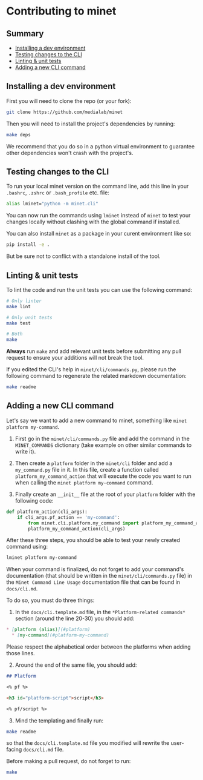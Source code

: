 # Contributing to minet

## Summary

* [Installing a dev environment](#installing-a-dev-environment)
* [Testing changes to the CLI](#testing-changes-to-the-cli)
* [Linting & unit tests](#linting--unit-tests)
* [Adding a new CLI command](#adding-a-new-cli-command)

## Installing a dev environment

First you will need to clone the repo (or your fork):

```bash
git clone https://github.com/medialab/minet
```

Then you will need to install the project's dependencies by running:

```bash
make deps
```

We recommend that you do so in a python virtual environment to guarantee other dependencies won't crash with the project's.

## Testing changes to the CLI

To run your local minet version on the command line, add this line in your `.bashrc`, `.zshrc` or `.bash_profile` etc. file:

```bash
alias lminet="python -m minet.cli"
```

You can now run the commands using `lminet` instead of `minet` to test your changes locally without clashing with the global command if installed.

You can also install `minet` as a package in your curent environment like so:

```bash
pip install -e .
```

But be sure not to conflict with a standalone install of the tool.

## Linting & unit tests

To lint the code and run the unit tests you can use the following command:

```bash
# Only linter
make lint

# Only unit tests
make test

# Both
make
```

**Always** run `make` and add relevant unit tests before submitting any pull request to ensure your additions will not break the tool.

If you edited the CLI's help in `minet/cli/commands.py`, please run the following command to regenerate the related markdown documentation:

```bash
make readme
```

## Adding a new CLI command

Let's say we want to add a new command to minet, something like `minet platform my-command`.

1. First go in the `minet/cli/commands.py` file and add the command in the `MINET_COMMANDS` dictionary (take example on other similar commands to write it).

1. Then create a `platform` folder in the `minet/cli` folder and add a `my_command.py` file in it. In this file, create a function called `platform_my_command_action` that will execute the code you want to run when calling the `minet platform my-command` command.

1. Finally create an `__init__` file at the root of your `platform` folder with the following code:

```python
def platform_action(cli_args):
    if cli_args.pf_action == 'my-command':
        from minet.cli.platform.my_command import platform_my_command_action
        platform_my_command_action(cli_args)
```

After these three steps, you should be able to test your newly created command using:

```bash
lminet platform my-command
```

When your command is finalized, do not forget to add your command's documentation (that should be written in the `minet/cli/commands.py` file) in the `Minet Command Line Usage` documentation file that can be found in `docs/cli.md`.

To do so, you must do three things:

1. In the `docs/cli.template.md` file, in the `*Platform-related commands*` section (around the line 20-30) you should add:

```markdown
* [platform (alias)](#platform)
  * [my-command](#platform-my-command)
```

Please respect the alphabetical order between the platforms when adding those lines.

2. Around the end of the same file, you should add:

```markdown
## Platform

<% pf %>

<h3 id="platform-script">script</h3>

<% pf/script %>
```

3. Mind the templating and finally run:

```bash
make readme
```

so that the `docs/cli.template.md` file you modified will rewrite the user-facing `docs/cli.md` file.

Before making a pull request, do not forget to run:

```bash
make
```
